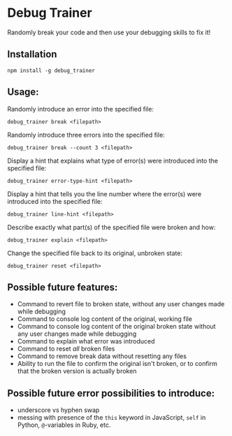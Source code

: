 # Debug Trainer

Randomly break your code and then use your debugging skills to fix it!

## Installation

```
npm install -g debug_trainer
```

## Usage:

Randomly introduce an error into the specified file:
```
debug_trainer break <filepath>
```

Randomly introduce three errors into the specified file:
```
debug_trainer break --count 3 <filepath>
```

Display a hint that explains what type of error(s) were introduced into the specified file:
```
debug_trainer error-type-hint <filepath>
```

Display a hint that tells you the line number where the error(s) were introduced into the specified file:
```
debug_trainer line-hint <filepath>
```

Describe exactly what part(s) of the specified file were broken and how:
```
debug_trainer explain <filepath>
```

Change the specified file back to its original, unbroken state:
```
debug_trainer reset <filepath>
```

## Possible future features:

- Command to revert file to broken state, without any user changes made while debugging
- Command to console log content of the original, working file
- Command to console log content of the original broken state without any user changes made while debugging
- Command to explain what error was introduced
- Command to reset *all* broken files
- Command to remove break data without resetting any files
- Ability to run the file to confirm the original isn't broken, or to confirm that the broken version is actually broken

## Possible future error possibilities to introduce:

- underscore vs hyphen swap
- messing with presence of the `this` keyword in JavaScript, `self` in Python, `@`-variables in Ruby, etc.
